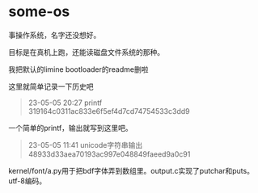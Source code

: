 # some-os

事操作系统，名字还没想好。

目标是在真机上跑，还能读磁盘文件系统的那种。

我把默认的limine bootloader的readme删啦

这里就简单记录一下历史吧
> 23-05-05 20:27   printf   319164c0311ac833e6f5ef4d7cd74754533c3dd9  

一个简单的printf，输出就写到这里吧。


> 23-05-05 11:41    unicode字符串输出   48933d33aea70193ac997e048849faeed9a0c91 

​kernel/font/a.py用于把bdf字体弄到数组里。
​output.c实现了putchar和puts。
​utf-8编码。